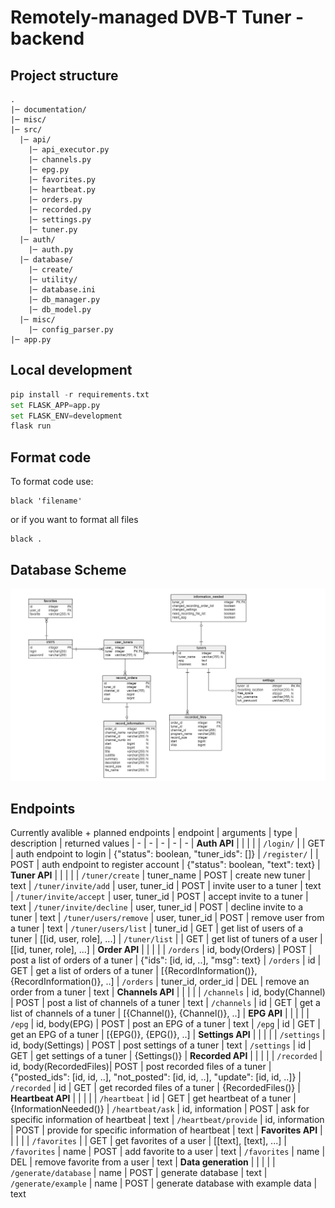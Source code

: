 # Remotely-managed DVB-T Tuner - backend 

## Project structure
```
.
|─ documentation/
|─ misc/
|─ src/
  |─ api/       
    |─ api_executor.py      
    |─ channels.py
    |─ epg.py
    |─ favorites.py
    |─ heartbeat.py
    |─ orders.py
    |─ recorded.py
    |─ settings.py
    |─ tuner.py
  |─ auth/                 
    |─ auth.py
  |─ database/
    |─ create/
    |─ utility/
    |─ database.ini
    |─ db_manager.py
    |─ db_model.py
  |─ misc/
    |─ config_parser.py
|─ app.py
```

## Local development
```python
pip install -r requirements.txt
set FLASK_APP=app.py
set FLASK_ENV=development
flask run
```

## Format code
To format code use:
```
black 'filename'
```
or if you want to format all files
```
black .
```

## Database Scheme
![db-scheme](documentation/dbscheme.png)



## Endpoints

Currently avalible + planned endpoints
| endpoint                |  arguments             | type  | description                                       | returned values
| -                       | -                      | -     | -                                                 |  - 
| **Auth API**            |                        |       |                                                   |
| `/login/`               |                        | GET   | auth endpoint to login                            | {"status": boolean, "tuner_ids": []}
| `/register/`            |                        | POST  | auth endpoint to register account                 | {"status": boolean, "text": text}
| **Tuner API**           |                        |       |                                                   |
| `/tuner/create`         | tuner_name             | POST  | create new tuner                                  | text
| `/tuner/invite/add`     | user, tuner_id         | POST  | invite user to a tuner                            | text
| `/tuner/invite/accept`  | user, tuner_id         | POST  | accept invite to a tuner                          | text
| `/tuner/invite/decline` | user, tuner_id         | POST  | decline invite to a tuner                         | text
| `/tuner/users/remove`   | user, tuner_id         | POST  | remove user from a tuner                          | text
| `/tuner/users/list`     | tuner_id               | GET   | get list of users of a tuner                      | [[id, user, role], ...]
| `/tuner/list`           |                        | GET   | get list of tuners of a user                      | [[id, tuner, role], ...] 
| **Order API**           |                        |       |                                                   |
| `/orders`               | id, body(Orders)       | POST  | post a list of orders of a tuner                  | {"ids": [id, id, ..], "msg": text}
| `/orders`               | id                     | GET   | get a list of orders of a tuner                   | [{RecordInformation()}, {RecordInformation()}, ..]
| `/orders`               | tuner_id, order_id     | DEL   | remove an order from a tuner                      | text
| **Channels API**        |                        |       |                                                   |
| `/channels`             | id, body(Channel)      | POST  | post a list of channels of a tuner                | text
| `/channels`             | id                     | GET   | get a list of channels of a tuner                 | [{Channel()}, {Channel()}, ..]
| **EPG API**             |                        |       |                                                   |
| `/epg`                  | id, body(EPG)          | POST  | post an EPG of a tuner                            | text
| `/epg`                  | id                     | GET   | get an EPG of a tuner                             | [{EPG()}, {EPG()}, ..]
| **Settings API**        |                        |       |                                                   |
| `/settings`             | id, body(Settings)     | POST  | post settings of a tuner                          | text
| `/settings`             | id                     | GET   | get settings of a tuner                           | {Settings()}
| **Recorded API**        |                        |       |                                                   |
| `/recorded`             | id, body(RecordedFiles)| POST  | post recorded files of a tuner                    | {"posted_ids": [id, id, ..], "not_posted": [id, id, ..], "update": [id, id, ..]}
| `/recorded`             | id                     | GET   | get recorded files of a tuner                     | {RecordedFiles()}
| **Heartbeat API**       |                        |       |                                                   |
| `/heartbeat`            | id                     | GET   | get heartbeat of a tuner                          | {InformationNeeded()}
| `/heartbeat/ask`        | id, information        | POST  | ask for specific information of heartbeat         | text
| `/heartbeat/provide`    | id, information        | POST  | provide for specific information of heartbeat     | text
| **Favorites API**       |                        |       |                                                   |
| `/favorites`            |                        | GET   | get favorites of a user                           | [[text], [text], ...]
| `/favorites`            | name                   | POST  | add favorite to a user                            | text
| `/favorites`            | name                   | DEL   | remove favorite from a user                       | text
| **Data generation**     |                        |       |                                                   |
| `/generate/database`    | name                   | POST  | generate database                                 | text
| `/generate/example`     | name                   | POST  | generate database with example data               | text
